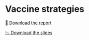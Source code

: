 # Vaccine strategies
[:page_with_curl: Download the report](https://github.com/florian6973/biology-report/releases/download/latest/main.pdf)

[:chart_with_downwards_trend: Download the slides](https://github.com/florian6973/biology-report/releases/download/latest/main_slides.pdf)
